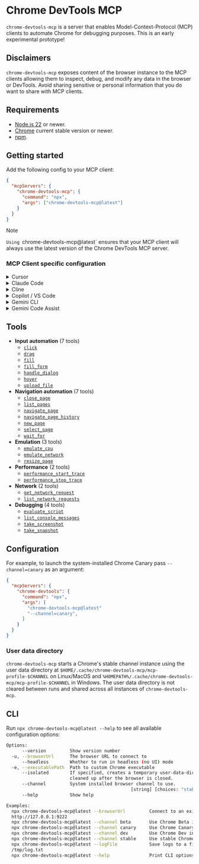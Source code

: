 # Chrome DevTools MCP

`chrome-devtools-mcp` is a server that enables Model-Context-Protocol (MCP)
clients to automate Chrome for debugging purposes. This is an early experimental
prototype!

## Disclaimers

`chrome-devtools-mcp` exposes content of the browser instance to the MCP clients
allowing them to inspect, debug, and modify any data in the browser or DevTools.
Avoid sharing sensitive or personal information that you do want to share with
MCP clients.

## Requirements

- [Node.js 22](https://nodejs.org/) or newer.
- [Chrome](https://www.google.com/chrome/) current stable version or newer.
- [npm](https://www.npmjs.com/).

## Getting started

Add the following config to your MCP client:

```json
{
  "mcpServers": {
    "chrome-devtools-mcp": {
      "command": "npx",
      "args": ["chrome-devtools-mcp@latest"]
    }
  }
}
```

> [!NOTE]  
> `Using `chrome-devtools-mcp@latest` ensures that your MCP client will always use the latest version of the Chrome DevTools MCP server.

### MCP Client specific configuration

<details>
  <summary>Cursor</summary>
  Follow https://docs.cursor.com/en/context/mcp#using-mcp-json and use the config provided above.
</details>

<details>
  <summary>Claude Code</summary>
    Use the Claude Code CLI to add the Chrome DevTools MCP server ([guide](https://docs.anthropic.com/en/docs/claude-code/mcp)):

```bash
claude mcp add chrome-devtools-mcp npx chrome-devtools-mcp@latest
```

</details>

<details>
  <summary>Cline</summary>
  Follow https://docs.cline.bot/mcp/configuring-mcp-servers and use the config provided above.
</details>

<details>
  <summary>Copilot / VS Code</summary>
  Follow the MCP install [guide](https://code.visualstudio.com/docs/copilot/chat/mcp-servers#_add-an-mcp-server),
  with the standard config from above. You can also install the Chrome DevTools MCP server using the VS Code CLI:
  
  ```bash
  code --add-mcp '{"name":"chrome-devtools-mcp","command":"npx","args":["chrome-devtools-mcp@latest"]}'
  ```
</details>

<details>
  <summary>Gemini CLI</summary>
  Follow the [MCP guide](https://github.com/google-gemini/gemini-cli/blob/main/docs/tools/mcp-server.md#how-to-set-up-your-mcp-server)
  using the standard config from above.
</details>

<details>
  <summary>Gemini Code Assist</summary>
  Follow the [configure MCP guide](https://cloud.google.com/gemini/docs/codeassist/use-agentic-chat-pair-programmer#configure-mcp-servers)
  using the standard config from above.
</details>

## Tools

<!-- BEGIN AUTO GENERATED TOOLS -->

- **Input automation** (7 tools)
  - [`click`](docs/tool-reference.md#click)
  - [`drag`](docs/tool-reference.md#drag)
  - [`fill`](docs/tool-reference.md#fill)
  - [`fill_form`](docs/tool-reference.md#fill_form)
  - [`handle_dialog`](docs/tool-reference.md#handle_dialog)
  - [`hover`](docs/tool-reference.md#hover)
  - [`upload_file`](docs/tool-reference.md#upload_file)
- **Navigation automation** (7 tools)
  - [`close_page`](docs/tool-reference.md#close_page)
  - [`list_pages`](docs/tool-reference.md#list_pages)
  - [`navigate_page`](docs/tool-reference.md#navigate_page)
  - [`navigate_page_history`](docs/tool-reference.md#navigate_page_history)
  - [`new_page`](docs/tool-reference.md#new_page)
  - [`select_page`](docs/tool-reference.md#select_page)
  - [`wait_for`](docs/tool-reference.md#wait_for)
- **Emulation** (3 tools)
  - [`emulate_cpu`](docs/tool-reference.md#emulate_cpu)
  - [`emulate_network`](docs/tool-reference.md#emulate_network)
  - [`resize_page`](docs/tool-reference.md#resize_page)
- **Performance** (2 tools)
  - [`performance_start_trace`](docs/tool-reference.md#performance_start_trace)
  - [`performance_stop_trace`](docs/tool-reference.md#performance_stop_trace)
- **Network** (2 tools)
  - [`get_network_request`](docs/tool-reference.md#get_network_request)
  - [`list_network_requests`](docs/tool-reference.md#list_network_requests)
- **Debugging** (4 tools)
  - [`evaluate_script`](docs/tool-reference.md#evaluate_script)
  - [`list_console_messages`](docs/tool-reference.md#list_console_messages)
  - [`take_screenshot`](docs/tool-reference.md#take_screenshot)
  - [`take_snapshot`](docs/tool-reference.md#take_snapshot)

<!-- END AUTO GENERATED TOOLS -->

## Configuration

For example, to launch the system-installed Chrome Canary pass `--channel=canary` as an argument:

```json
{
  "mcpServers": {
    "chrome-devtools": {
      "command": "npx",
      "args": [
        "chrome-devtools-mcp@latest"
        "--channel=canary",
      ]
    }
  }
}
```

### User data directory

`chrome-devtools-mcp` starts a Chrome's stable channel instance using the user
data directory at `$HOME/.cache/chrome-devtools-mcp/mcp-profile-$CHANNEL` on
Linux/MacOS and `%HOMEPATH%/.cache/chrome-devtools-mcp/mcp-profile-$CHANNEL` in
Windows. The user data directory is not cleared between runs and shared across
all instances of `chrome-devtools-mcp`.

## CLI

Run `npx chrome-devtools-mcp@latest --help` to see all available configuration options:

<!-- BEGIN AUTO GENERATED CLI -->

```sh
Options:
      --version         Show version number                                                [boolean]
  -u, --browserUrl      The browser URL to connect to                                       [string]
      --headless        Whether to run in headless (no UI) mode           [boolean] [default: false]
  -e, --executablePath  Path to custom Chrome executable                                    [string]
      --isolated        If specified, creates a temporary user-data-dir that is automatically
                        cleaned up after the browser is closed.           [boolean] [default: false]
      --channel         System installed browser channel to use.
                                               [string] [choices: "stable", "canary", "beta", "dev"]
      --help            Show help                                                          [boolean]

Examples:
  npx chrome-devtools-mcp@latest --browserUrl         Connect to an existing browser instance
  http://127.0.0.1:9222
  npx chrome-devtools-mcp@latest --channel beta       Use Chrome Beta installed on this system
  npx chrome-devtools-mcp@latest --channel canary     Use Chrome Canary installed on this system
  npx chrome-devtools-mcp@latest --channel dev        Use Chrome Dev installed on this system
  npx chrome-devtools-mcp@latest --channel stable     Use stable Chrome installed on this system
  npx chrome-devtools-mcp@latest --logFile            Save logs to a file
  /tmp/log.txt
  npx chrome-devtools-mcp@latest --help               Print CLI options
```

<!-- END AUTO GENERATED CLI -->
